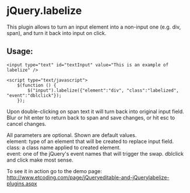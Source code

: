 ﻿jQuery.labelize
==============


This plugin allows to turn an input element into a non-input one (e.g. div, span), and turn it back into input on click.  

Usage:
------
  
```
<input type="text" id="textInput" value="This is an example of labelize" />

<script type="text/javascript">
    $(function () {
        $("input").labelize({"element":"div", "class":"labelized",  "event":"dblclick"});
    });

```
Upon double-clicking on span text it will turn back into original input field.
Blur or hit enter to return back to span and save changes, or hit esc to cancel changes.

All parameters are optional. Shown are default values.  
	element: type of an element that will be created to replace input field.  
	class: a class name applied to created element.  
	event: one of the jQuery's event names that will trigger the swap. dblclick and click make most sense.  


To see it in action go to the demo page: http://www.etcoding.com/page/jQueryeditable-and-jQuerylabelize-plugins.aspx